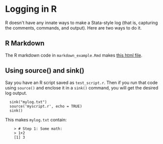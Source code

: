 # Logging in R #

R doesn't have any innate ways to make a Stata-style log (that is, capturing the comments, commands, and output). Here are two ways to do it.

## R Markdown ##

The R markdown code in `markdown_example.Rmd` makes [this html file](https://htmlpreview.github.io/?https://github.com/pithymaxim/teaching/blob/main/Rscraps/logging/markdown_example_output.html). 

## Using source() and sink() ## 

Say you have an R script saved as `test_script.r`. Then if you run that code using `source()` and enclose it in a `sink()` command, you will get the desired log output.

      sink("mylog.txt")
      source('myscript.r', echo = TRUE)
      sink()
      
This makes `mylog.txt` contain:

        > # Step 1: Some math:
        > 1+2
        [1] 3
